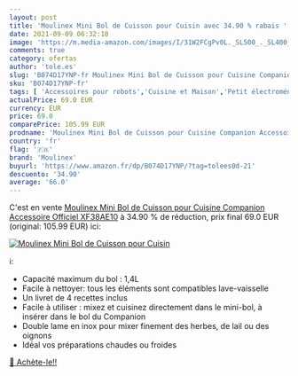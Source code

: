 ```yaml
---
layout: post
title: 'Moulinex Mini Bol de Cuisson pour Cuisin avec 34.90 % rabais '
date: 2021-09-09 06:32:18
image: 'https://m.media-amazon.com/images/I/31W2FCgPv0L._SL500_._SL400_.jpg'
comments: true
category: ofertas
author: 'tole.es'
slug: 'B074D17YNP-fr Moulinex Mini Bol de Cuisson pour Cuisine Companion...'
sku: 'B074D17YNP-fr'
tags: [ 'Accessoires pour robots','Cuisine et Maison','Petit électroménager','Pièces et accessoires pour petit électroménager','moulinex', ]
actualPrice: 69.0 EUR
currency: EUR
price: 69.0
comparePrice: 105.99 EUR
prodname: 'Moulinex Mini Bol de Cuisson pour Cuisine Companion Accessoire Officiel XF38AE10'
country: 'fr'
flag: '🇫🇷'
brand: 'Moulinex'
buyurl: 'https://www.amazon.fr/dp/B074D17YNP/?tag=tolees0d-21'
descuento: '34.90'
average: '66.0'
---
```


C'est en vente [Moulinex Mini Bol de Cuisson pour Cuisine Companion Accessoire Officiel XF38AE10](https://www.amazon.fr/dp/B074D17YNP/?tag=tolees0d-21)  à  34.90 % de réduction, prix final  69.0 EUR (original: 105.99 EUR) ici:

[![Moulinex Mini Bol de Cuisson pour Cuisin](https://m.media-amazon.com/images/I/31W2FCgPv0L._SL500_._SL400_.jpg)](https://www.amazon.fr/dp/B074D17YNP/?tag=tolees0d-21)

ℹ️:

- Capacité maximum du bol : 1,4L
- Facile à nettoyer: tous les éléments sont compatibles lave-vaisselle
- Un livret de 4 recettes inclus
- Facile à utiliser : mixez et cuisinez directement dans le mini-bol, à insérer dans le bol du Companion
- Double lame en inox pour mixer finement des herbes, de lail ou des oignons
- Idéal vos préparations chaudes ou froides

[🛒 Achète-le!!](https://www.amazon.fr/dp/B074D17YNP/?tag=tolees0d-21)
